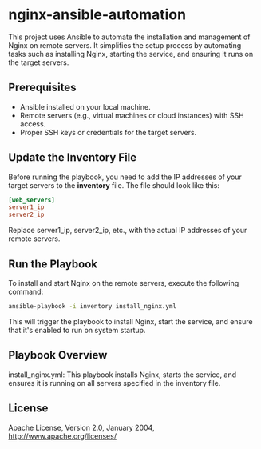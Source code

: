 # nginx-ansible-automation

This project uses Ansible to automate the installation and management of Nginx on remote servers. It simplifies the setup process by automating tasks such as installing Nginx, starting the service, and ensuring it runs on the target servers.

## Prerequisites

- Ansible installed on your local machine.
- Remote servers (e.g., virtual machines or cloud instances) with SSH access.
- Proper SSH keys or credentials for the target servers.

## Update the Inventory File

Before running the playbook, you need to add the IP addresses of your target servers to the **inventory** file. The file should look like this:

```ini
[web_servers]
server1_ip
server2_ip
```
Replace server1_ip, server2_ip, etc., with the actual IP addresses of your remote servers.

## Run the Playbook
To install and start Nginx on the remote servers, execute the following command:

```bash
ansible-playbook -i inventory install_nginx.yml
```
This will trigger the playbook to install Nginx, start the service, and ensure that it's enabled to run on system startup.

## Playbook Overview
install_nginx.yml: This playbook installs Nginx, starts the service, and ensures it is running on all servers specified in the inventory file.

## License
Apache License, Version 2.0, January 2004, http://www.apache.org/licenses/
